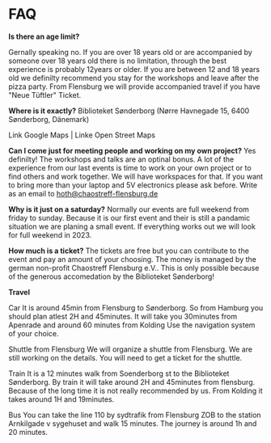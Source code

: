 # FAQ

**Is there an age limit?**

Gernally speaking no. If you are over 18 years old or are accompanied by someone over 18 years old there is no limitation, through the best experience is probably 12years or older. If you are between 12 and 18 years old we definilty recommend you stay for the workshops and leave after the pizza party. From Flensburg we will provide accompanied travel if you have "Neue Tüftler" Ticket.

**Where is it exactly?**
Biblioteket Sønderborg (Nørre Havnegade 15, 6400 Sønderborg, Dänemark)

Link Google Maps | Linke Open Street Maps

**Can I come just for meeting people and working on my own project?**
Yes definilty! The workshops and talks are an optinal bonus. A lot of the experience from our last events is time to work on your own project or to find others and work together. We will have workspaces for that. If you want to bring more than your laptop and 5V electronics please ask before. Write as an email to hoth@chaostreff-flensburg.de

**Why is it just on a saturday?**
Normally our events are full weekend from friday to sunday. Because it is our first event and their is still a pandamic situation we are planing a small event. If everything works out we will look for full weekend in 2023.

**How much is a ticket?**
The tickets are free but you can contribute to the event and pay an amount of your choosing. The money is managed by the german non-profit Chaostreff Flensburg e.V.. This is only possible because of the generous accomedation by the Biblioteket Sønderborg!

**Travel**



Car
It is around 45min from Flensburg to Sønderborg. So from Hamburg you should plan atlest 2H and 45minutes. It will take you 30minutes from Apenrade and around 60 minutes from Kolding Use the navigation system of your choice.

Shuttle from Flensburg
We will organize a shuttle from Flensburg. We are still working on the details. You will need to get a ticket for the shuttle.

Train
It is a 12 minutes walk from Soenderborg st to the Biblioteket Sønderborg. By train it will take around 2H and 45minutes from flensburg. Because of the long time it is not really recommended by us. From Kolding it takes around 1H and 19minutes.

Bus
You can take the line 110 by sydtrafik from Flensburg ZOB to the station Arnkilgade v sygehuset and walk 15 minutes. The journey is around 1h and 20 minutes. 
